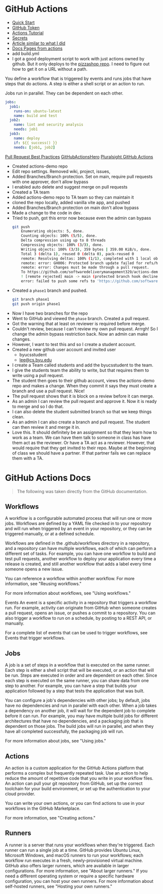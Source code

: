 # GitHub Actions

- [Quick Start](https://docs.github.com/en/actions/quickstart)
- [GitHub Token](https://dev.to/github/the-githubtoken-in-github-actions-how-it-works-change-permissions-customizations-3cgp)
- [Actions Tutorial](https://docs.github.com/en/actions/using-workflows/workflow-syntax-for-github-actions)
- [Secrets](https://docs.github.com/en/actions/security-guides/using-secrets-in-github-actions)
- [Article similar to what I did](https://gohugo.io/hosting-and-deployment/hosting-on-github/)
- [Docs Pages from actions](https://docs.github.com/en/pages/getting-started-with-github-pages/configuring-a-publishing-source-for-your-github-pages-site#creating-a-custom-github-actions-workflow-to-publish-your-site)
- add build.yml
- I got a good deployment script to work with just actions owned by github. But it only deploys to the [pizzashop repo](https://softwaredeliverymanagement329.github.io/pizzashop/). I need to figure out how to get it on a URL without a path.

You define a workflow that is triggered by events and runs jobs that have steps that do actions. A step is either a shell script or an action to run.

Jobs run in parallel. They can be dependent on each other.

```yaml
jobs:
  job1:
    runs-on: ubuntu-latest
    name: build and test
  job2:
    name: lint and security analysis
    needs: job1
  job3:
    name: deploy
    if: ${{ success() }}
    needs: [job1, job2]
```

[Pull Request Best Practices](https://docs.github.com/en/pull-requests/collaborating-with-pull-requests/getting-started/best-practices-for-pull-requests)
[GitHubActionsHero](https://github-actions-hero.vercel.app/)
[Pluralsight GitHub Actions](https://app.pluralsight.com/library/courses/github-actions-getting-started/table-of-contents)

- Created actions-demo repo
- Edit repo settings. Removed wiki, project, issues,
- Added Branches/Branch protection. Set on main, require pull requests with one approver, don't allow bypass
- I enabled auto delete and suggest merge on pull requests
- Created a TA team
- Added actions-demo repo to TA team so they can maintain it
- cloned the repo locally, added vanilla vite app, and pushed
- Added Branches/Branch protection on main don't allow bypass
- Made a change to the code in dev.
- Tried to push, got this error now because even the admin can bypass
  ```sh
  git push
      Enumerating objects: 5, done.
      Counting objects: 100% (5/5), done.
      Delta compression using up to 8 threads
      Compressing objects: 100% (3/3), done.
      Writing objects: 100% (3/3), 359 bytes | 359.00 KiB/s, done.
      Total 3 (delta 1), reused 0 (delta 0), pack-reused 0
      remote: Resolving deltas: 100% (1/1), completed with 1 local object.
      remote: error: GH006: Protected branch update failed for refs/heads/main.
      remote: error: Changes must be made through a pull request.
      To https://github.com/softwaredeliverymanagement329/actions-demo.git
      ! [remote rejected] main -> main (protected branch hook declined)
      error: failed to push some refs to 'https://github.com/softwaredeliverymanagement329/actions-demo.git'
  ```
- Created a `phase1` branch and pushed.
  ```sh
  git branch phase1
  git push origin phase1
  ```
- Now I have two branches for the repo
- Went to GitHub and viewed the `phase` branch. Created a pull request.
- Got the warning that at least on reviewer is required before merge.
- Couldn't review, because I can't review my own pull request. Arrrgh! So I change the admin bypass restriction back. Now an admin can make changes.
- However, I want to test this and so I create a student account.
- Created a new github user account and invited user
  - byucsstudent
  - lee@cs.byu.edu
- I create a Team called students and add the byucsstudent to the team.
- I give the students team the ability to write, but that requires them to write using a pull request.
- The student then goes to their github account, views the actions-demo repo and makes a change. When they commit it says they must create a branch and use a pull request. Nice!
- The pull request shows that it is block on a review before it can merge.
- As an admin I can review the pull request and approve it. Now it is ready to merge and so I do that.
- I can also delete the student submitted branch so that we keep things clean.
- As an admin I can also create a branch and pull request. The student can then review it and merge it in.
- Love this. It should definitely be an assignment so that they learn how to work as a team. We can have them talk to someone in class has have them act as the reviewer. Or have a TA act as a reviewer. However, that would require that they get invited to their repo. Maybe at the beginning of class we should have a partner. If that partner fails we can replace them with a TA.

# GitHub Actions Docs

> The following was taken directly from the GitHub documentation.

## Workflows

A workflow is a configurable automated process that will run one or more jobs. Workflows are defined by a YAML file checked in to your repository and will run when triggered by an event in your repository, or they can be triggered manually, or at a defined schedule.

Workflows are defined in the .github/workflows directory in a repository, and a repository can have multiple workflows, each of which can perform a different set of tasks. For example, you can have one workflow to build and test pull requests, another workflow to deploy your application every time a release is created, and still another workflow that adds a label every time someone opens a new issue.

You can reference a workflow within another workflow. For more information, see "Reusing workflows."

For more information about workflows, see "Using workflows."

Events
An event is a specific activity in a repository that triggers a workflow run. For example, activity can originate from GitHub when someone creates a pull request, opens an issue, or pushes a commit to a repository. You can also trigger a workflow to run on a schedule, by posting to a REST API, or manually.

For a complete list of events that can be used to trigger workflows, see Events that trigger workflows.

## Jobs

A job is a set of steps in a workflow that is executed on the same runner. Each step is either a shell script that will be executed, or an action that will be run. Steps are executed in order and are dependent on each other. Since each step is executed on the same runner, you can share data from one step to another. For example, you can have a step that builds your application followed by a step that tests the application that was built.

You can configure a job's dependencies with other jobs; by default, jobs have no dependencies and run in parallel with each other. When a job takes a dependency on another job, it will wait for the dependent job to complete before it can run. For example, you may have multiple build jobs for different architectures that have no dependencies, and a packaging job that is dependent on those jobs. The build jobs will run in parallel, and when they have all completed successfully, the packaging job will run.

For more information about jobs, see "Using jobs."

## Actions

An action is a custom application for the GitHub Actions platform that performs a complex but frequently repeated task. Use an action to help reduce the amount of repetitive code that you write in your workflow files. An action can pull your git repository from GitHub, set up the correct toolchain for your build environment, or set up the authentication to your cloud provider.

You can write your own actions, or you can find actions to use in your workflows in the GitHub Marketplace.

For more information, see "Creating actions."

## Runners

A runner is a server that runs your workflows when they're triggered. Each runner can run a single job at a time. GitHub provides Ubuntu Linux, Microsoft Windows, and macOS runners to run your workflows; each workflow run executes in a fresh, newly-provisioned virtual machine. GitHub also offers larger runners, which are available in larger configurations. For more information, see "About larger runners." If you need a different operating system or require a specific hardware configuration, you can host your own runners. For more information about self-hosted runners, see "Hosting your own runners."
